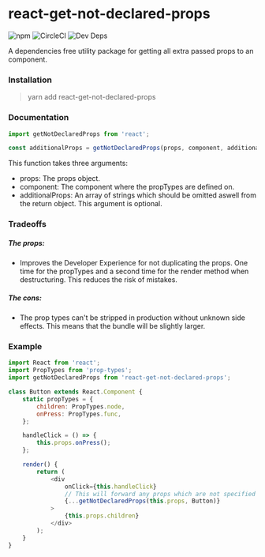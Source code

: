 # react-get-not-declared-props

![npm](https://img.shields.io/npm/v/react-get-not-declared-props.svg) ![CircleCI](https://img.shields.io/circleci/project/github/HenriBeck/react-get-not-declared-props.svg) ![Dev Deps](https://img.shields.io/david/dev/HenriBeck/react-get-not-declared-props.svg)

A dependencies free utility package for getting all extra passed props to an component.

### Installation

> yarn add react-get-not-declared-props

### Documentation

```js
import getNotDeclaredProps from 'react';

const additionalProps = getNotDeclaredProps(props, component, additionalProps);
```

This function takes three arguments:
- props: The props object.
- component: The component where the propTypes are defined on.
- additionalProps: An array of strings which should be omitted aswell from the return object. This argument is optional.

### Tradeoffs

##### The props:
 - Improves the Developer Experience for not duplicating the props. One time for the propTypes and a second time for the render method when destructuring. This reduces the risk of mistakes.
 
##### The cons:
 - The prop types can't be stripped in production without unknown side effects. This means that the bundle will be slightly larger.

### Example

```js
import React from 'react';
import PropTypes from 'prop-types';
import getNotDeclaredProps from 'react-get-not-declared-props';

class Button extends React.Component {
    static propTypes = {
        children: PropTypes.node,
        onPress: PropTypes.func,
    };

    handleClick = () => {
        this.props.onPress();
    };

    render() {
        return (
            <div
                onClick={this.handleClick}
                // This will forward any props which are not specified inside propTypes
                {...getNotDeclaredProps(this.props, Button)}
            >
                {this.props.children}
            </div>
        );
    }
}
```
